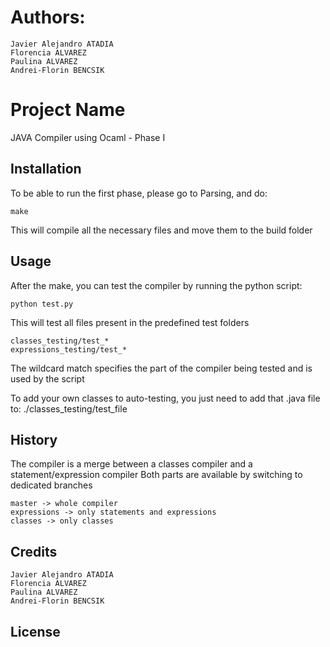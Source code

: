 # Authors: 
	Javier Alejandro ATADIA
	Florencia ALVAREZ
	Paulina ALVAREZ
	Andrei-Florin BENCSIK

# Project Name

JAVA Compiler using Ocaml - Phase I

## Installation

To be able to run the first phase, please go to Parsing, and do:

	make

This will compile all the necessary files and move them to the build folder

## Usage

After the make, you can test the compiler by running the python script:

	python test.py

This will test all files present in the predefined test folders
	
	classes_testing/test_*
	expressions_testing/test_*

The wildcard match specifies the part of the compiler being tested and is used 
by the script

To add your own classes to auto-testing, you just need to add that .java file to:
	./classes_testing/test_file

## History

The compiler is a merge between a classes compiler and a statement/expression 
compiler
Both parts are available by switching to dedicated branches

	master -> whole compiler
	expressions -> only statements and expressions
	classes -> only classes

## Credits

	Javier Alejandro ATADIA
	Florencia ALVAREZ
	Paulina ALVAREZ
	Andrei-Florin BENCSIK

## License

